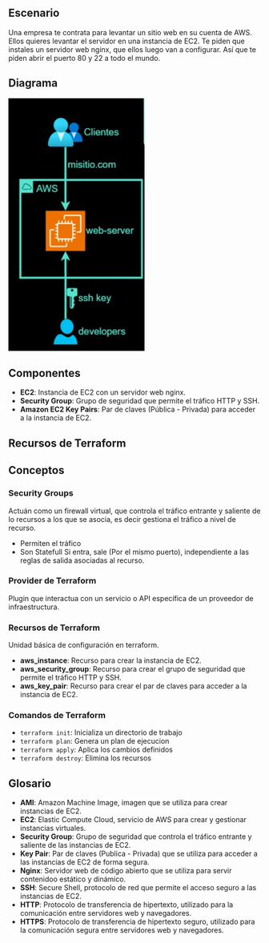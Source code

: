 ## Escenario

Una empresa te contrata para levantar un sitio web en su cuenta de AWS. Ellos quieres levantar
el servidor en una instancia de EC2. Te piden que instales un servidor web nginx, que ellos
luego van a configurar. Así que te piden abrir el puerto 80 y 22 a todo el mundo.

## Diagrama

![alt text](9AA11950-B024-49AE-BB71-70D405B23B66.png)

## Componentes

- **EC2**: Instancia de EC2 con un servidor web nginx.
- **Security Group**: Grupo de seguridad que permite el tráfico HTTP y SSH.
- **Amazon EC2 Key Pairs**: Par de claves (Pública - Privada) para acceder a la instancia de EC2.

## Recursos de Terraform

## Conceptos

### Security Groups

Actuán como un firewall virtual, que controla el tráfico entrante y saliente de lo recursos a los que se asocia, es decir gestiona el tráfico a nivel de recurso.

- Permiten el tráfico
- Son Statefull
  Si entra, sale (Por el mismo puerto), independiente a las reglas de salida asociadas al recurso.

### Provider de Terraform

Plugin que interactua con un servicio o API específica de un proveedor de infraestructura.

### Recursos de Terraform

Unidad básica de configuración en terraform.

- **aws_instance**: Recurso para crear la instancia de EC2.
- **aws_security_group**: Recurso para crear el grupo de seguridad que permite el tráfico HTTP y SSH.
- **aws_key_pair**: Recurso para crear el par de claves para acceder a la instancia de EC2.

### Comandos de Terraform

- `terraform init`: Inicializa un directorio de trabajo
- `terraform plan`: Genera un plan de ejecucion
- `terraform apply`: Aplica los cambios definidos
- `terraform destroy`: Elimina los recursos

## Glosario

- **AMI**: Amazon Machine Image, imagen que se utiliza para crear instancias de EC2.
- **EC2**: Elastic Compute Cloud, servicio de AWS para crear y gestionar instancias virtuales.
- **Security Group**: Grupo de seguridad que controla el tráfico entrante y saliente de las instancias de EC2.
- **Key Pair**: Par de claves (Publica - Privada) que se utiliza para acceder a las instancias de EC2 de forma segura.
- **Nginx**: Servidor web de código abierto que se utiliza para servir contenidoo estático y dinámico.
- **SSH**: Secure Shell, protocolo de red que permite el acceso seguro a las instancias de EC2.
- **HTTP**: Protocolo de transferencia de hipertexto, utilizado para la comunicación entre servidores web y navegadores.
- **HTTPS**: Protocolo de transferencia de hipertexto seguro, utilizado para la comunicación segura entre servidores web y navegadores.
